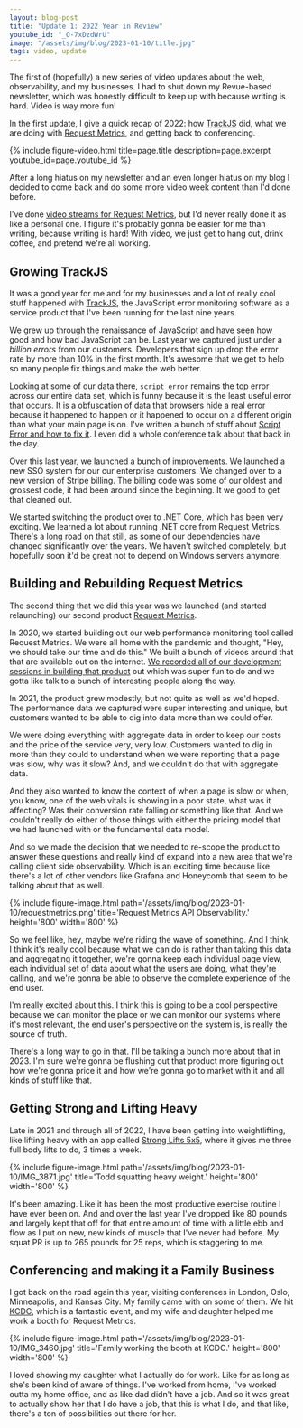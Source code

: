 ```yaml
---
layout: blog-post
title: "Update 1: 2022 Year in Review"
youtube_id: "_O-7xDzdWrU"
image: "/assets/img/blog/2023-01-10/title.jpg"
tags: video, update
---
```


The first of (hopefully) a new series of video updates about the web, observability, and my businesses. I had to shut down my Revue-based newsletter, which was honestly difficult to keep up with because writing is hard. Video is way more fun!

In the first update, I give a quick recap of 2022: how [TrackJS](https://trackjs.com/) did, what we are doing with [Request Metrics](https://requestmetrics.com/), and getting back to conferencing.

<!-- more -->

{% include figure-video.html title=page.title description=page.excerpt youtube_id=page.youtube_id %}

After a long hiatus on my newsletter and an even longer hiatus on my blog I decided to come back and do some more video week content than I'd done before.

I've done [video streams for Request Metrics](https://www.youtube.com/@RequestMetrics), but I'd never really done it as like a personal one. I figure it's probably gonna be easier for me than writing, because writing is hard! With video, we just get to hang out, drink coffee, and pretend we're all working.

## Growing TrackJS
It was a good year for me and for my businesses and a lot of really cool stuff happened with [TrackJS](https://trackjs.com), the JavaScript error monitoring software as a service product that I've been running for the last nine years.

We grew up through the renaissance of JavaScript and have seen how good and how bad JavaScript can be. Last year we captured just under a *billion errors* from our customers. Developers that sign up drop the error rate by more than 10% in the first month. It's awesome that we get to help so many people fix things and make the web better.

Looking at some of our data there, `script error` remains the top error across our entire data set, which is funny because it is the least useful error that occurs. It is a obfuscation of data that browsers hide a real error because it happened to happen or it happened to occur on a different origin than what your main page is on. I've written a bunch of stuff about [Script Error and how to fix it](https://trackjs.com/blog/script-error-javascript-forensics/). I even did a whole conference talk about that back in the day.

Over this last year, we launched a bunch of improvements. We launched a new SSO system for our our  enterprise customers. We changed over to a new version of Stripe billing. The billing code was some of our oldest and grossest code, it had been around since the beginning. It we good to get that cleaned out.

We started switching the product over to .NET Core, which has been very exciting. We learned a lot about running .NET core from Request Metrics. There's a long road on that still, as some of our dependencies have changed significantly over the years. We haven't switched completely, but hopefully soon it'd be great not to depend on Windows servers anymore.

## Building and Rebuilding Request Metrics

The second thing that we did this year was we launched (and started relaunching) our second product [Request Metrics](https://requestmetrics.com/).

In 2020, we started building out our web performance monitoring tool called Request Metrics. We were all home with the pandemic and thought, "Hey, we should take our time and do this." We built a bunch of videos around that that are available out on the internet. [We recorded all of our development sessions in building that product](https://requestmetrics.com/building/) out which was super fun to do and we gotta like talk to a bunch of interesting people along the way.

In 2021, the product grew modestly, but not quite as well as we'd hoped. The performance data we captured were super interesting and unique, but customers wanted to be able to dig into data more than we could offer.

We were doing everything with aggregate data in order to keep our costs and the price of the service very, very low. Customers wanted to dig in more than they could to understand when we were reporting that a page was slow, why was it slow? And, and we couldn't do that with aggregate data.

And they also wanted to know the context of when a page is slow or when, you know, one of the web vitals is showing in a poor state, what was it affecting? Was their conversion rate falling or something like that. And we couldn't really do either of those things with either the pricing model that we had launched with or the fundamental data model.

And so we made the decision that we needed to re-scope the product to answer these questions and really kind of expand into a new area that we're calling client side observability. Which is an exciting time because like there's a lot of other vendors like Grafana and Honeycomb that seem to be talking about that as well.

{% include figure-image.html
  path='/assets/img/blog/2023-01-10/requestmetrics.png'
  title='Request Metrics API Observability.'
  height='800' width='800' %}

So we feel like, hey, maybe we're riding the wave of something. And I think, I think it's really cool because what we can do is rather than taking this data and aggregating it together, we're gonna keep each individual page view, each individual set of data about what the users are doing, what they're calling, and we're gonna be able to observe the complete experience of the end user.

I'm really excited about this. I think this is going to be a cool perspective because we can monitor the place or we can monitor our systems where it's most relevant, the end user's perspective on the system is, is really the source of truth.

There's a long way to go in that. I'll be talking a bunch more about that in 2023. I'm sure we're gonna be flushing out that product more figuring out how we're gonna price it and how we're gonna go to market with it and all kinds of stuff like that.

## Getting Strong and Lifting Heavy

Late in 2021 and through all of 2022, I have been getting into weightlifting, like lifting heavy with an app called [Strong Lifts 5x5](https://stronglifts.com/5x5/), where it gives me three full body lifts to do, 3 times a week.

{% include figure-image.html
  path='/assets/img/blog/2023-01-10/IMG_3871.jpg'
  title='Todd squatting heavy weight.'
  height='800' width='800' %}

It's been amazing. Like it has been the most productive exercise routine I have ever been on.
And and over the last year I've dropped like 80 pounds and largely kept that off for that entire amount of time with a little ebb and flow as I put on new, new kinds of muscle that I've never had before. My squat PR is up to 265 pounds for 25 reps, which is staggering to me.

## Conferencing and making it a Family Business

I got back on the road again this year, visiting conferences in London, Oslo, Minneapolis, and Kansas City. My family came with on some of them. We hit [KCDC](https://www.kcdc.info/), which is a fantastic event, and my wife and daughter helped me work a booth for Request Metrics.

{% include figure-image.html
  path='/assets/img/blog/2023-01-10/IMG_3460.jpg'
  title='Family working the booth at KCDC.'
  height='800' width='800' %}

I loved showing my daughter what I actually do for work. Like for as long as she's been kind of aware of things. I've worked from home, I've worked outta my home office, and as like dad didn't have a job. And so it was great to actually show her that I do have a job, that this is what I do, and that like, there's a ton of possibilities out there for her.
